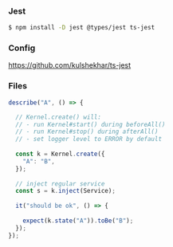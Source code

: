 ### Jest

```bash
$ npm install -D jest @types/jest ts-jest
```

### Config

https://github.com/kulshekhar/ts-jest 

### Files

```ts
describe("A", () => {

  // Kernel.create() will:
  // - run Kernel#start() during beforeAll()
  // - run Kernel#stop() during afterAll()
  // - set logger level to ERROR by default
  
  const k = Kernel.create({
    "A": "B",
  });
  
  // inject regular service
  const s = k.inject(Service);
  
  it("should be ok", () => {
  
    expect(k.state("A")).toBe("B");
  });
});
```
